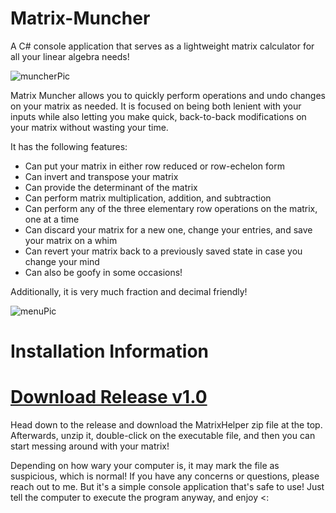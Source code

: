 # Matrix-Muncher

A C# console application that serves as a lightweight matrix calculator for all your linear algebra needs!

![muncherPic](https://github.com/FrogDrops/Matrix-Muncher/assets/130423129/45343e0d-e2c2-44bc-9dc3-4479ea7c5c97)


Matrix Muncher allows you to quickly perform operations and undo changes on your matrix as needed. It is focused on being both lenient with
your inputs while also letting you make quick, back-to-back modifications on your matrix without wasting your time.

It has the following features:
- Can put your matrix in either row reduced or row-echelon form
- Can invert and transpose your matrix
- Can provide the determinant of the matrix
- Can perform matrix multiplication, addition, and subtraction
- Can perform any of the three elementary row operations on the matrix, one at a time
- Can discard your matrix for a new one, change your entries, and save your matrix on a whim
- Can revert your matrix back to a previously saved state in case you change your mind
- Can also be goofy in some occasions!

Additionally, it is very much fraction and decimal friendly!

![menuPic](https://github.com/FrogDrops/Matrix-Muncher/assets/130423129/e0b9c50e-2554-43b1-809f-fc434a10307b)

# Installation Information

# [Download Release v1.0](https://github.com/FrogDrops/Matrix-Muncher/releases/tag/v1.0)

Head down to the release and download the MatrixHelper zip file at the top. Afterwards, unzip it, double-click on the executable file, 
and then you can start messing around with your matrix!

Depending on how wary your computer is, it may mark the file as suspicious, which is normal! If you have any concerns or questions, please reach out to me.
But it's a simple console application that's safe to use! Just tell the computer to execute the 
program anyway, and enjoy <:
